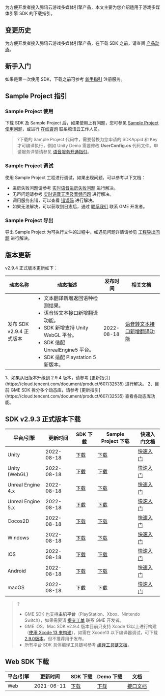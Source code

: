 为方便开发者接入腾讯云游戏多媒体引擎产品，本文主要为您介绍适用于游戏多媒体引擎 SDK 的下载指引。

## 变更历史

为方便开发者接入腾讯云游戏多媒体引擎产品，在下载 SDK 之前，请查阅 [产品动态](https://cloud.tencent.com/document/product/607/41876)。

## 新手入门

如果是第一次使用 SDK，下载之前可参考 [新手指引](https://cloud.tencent.com/document/product/607/51583) 注册服务。

## Sample Project 指引

### Sample Project 使用

下载 SDK 及 Sample Project 后，如果使用上有问题，您可参见 [Sample Project使用问题](https://cloud.tencent.com/document/product/607/51456)，或进行 [在线咨询](https://cloud.tencent.com/online-service?from=connect-us) 联系腾讯云工作人员。

> ?下载的 Sample Project 代码中，需要替换为您申请的 SDKAppid 和 Key 才可编译执行，例如 Unity Demo 需要修改 **UserConfig.cs** 代码文件。申请服务详情请参见 [语音服务开通指引](https://cloud.tencent.com/document/product/607/10782)。

### Sample Project 调试

使用 Sample Project 工程进行调试，如果出现问题，可以参考以下文档：

- 进房失败问题请参考 [实时语音进房失败问题](https://cloud.tencent.com/document/product/607/51462) 进行解决。
- 无声问题请参考 [实时语音无声及音频问题](https://cloud.tencent.com/document/product/607/51463) 进行解决。
- 调用服务出错，可以查看 [错误码](https://cloud.tencent.com/document/product/607/15173) 进行解决。
- 如果无法解决，可以获取到日志后，通过 [联系我们](https://cloud.tencent.com/document/product/607/48708) 联系 GME 开发者。



### Sample Project 导出

导出 Sample Project 为可执行文件的过程中，如遇见问题详情请参见 [工程导出问题](https://cloud.tencent.com/document/product/607/51457) 进行解决。

## 版本更新

v2.9.4 正式版本更新如下：

<table >
<thead>
<tr>
<th width="18%">动态名称</th>
<th width="44%">动态描述</th>
 <th width="14%">发布时间</th>  
<th width="24%">相关文档</th>
</tr>
</thead>
<tbody><tr>
<td>发布 SDK v2.9.4 正式版本</td>
<td ><ul style="margin:0;">
<li >文本翻译新增返回语种检测结果。</li>
<li >语音转文本接口新增翻译功能。</li>
<li >SDK 新增支持 Unity WebGL 平台。</li>
<li >SDK 适配 UnrealEngine5 平台。</li>
<li >SDK 适配 Playstation 5 新版本。</li>
</ul ></td>
<td>2022-08-18</td> 
<td><a href="https://cloud.tencent.com/document/product/607/58018#.E6.B5.81.E5.BC.8F.E8.AF.AD.E9.9F.B3.E8.AF.86.E5.88.AB">语音转文本接口新增翻译功能</a></td>
</tr>
</tbody></table>



<dx-alert infotype="notice" title="更新注意">
1、如果从旧版本升级到 2.9.4 版本，请参考 [更新指引](https://cloud.tencent.com/document/product/607/32535) 进行解决。
2、目前 GME SDK 拆分多个动态库，请参考 [更新指引](https://cloud.tencent.com/document/product/607/32535) 查看各动态库功能。
</dx-alert>



## SDK v2.9.3 正式版本下载

| 平台/引擎         | 更新时间   | SDK 下载                                                     | Sample Project 下载                                          | 快速入门文档                                                 |
| ----------------- | ---------- | ------------------------------------------------------------ | ------------------------------------------------------------ | ------------------------------------------------------------ |
| Unity             | 2022-08-18 | [下载](https://dldir1v6.qq.com/hudongzhibo/QCloud_TGP/GME/GME2.9.4/Other/GME_Unity_Audio_WithPlugins_SDK_2.9.4.5d0f77da.zip) | [下载](https://dldir1v6.qq.com/hudongzhibo/QCloud_TGP/GME/GME2.9.4/Other/GME_Unity_Audio_Demo_2.9.4.4ed5b415.zip) | [快速入门](https://cloud.tencent.com/document/product/607/18248) |
| Unity (WebGL)     | 2022-08-18 | [下载](https://dldir1v6.qq.com/hudongzhibo/QCloud_TGP/GME/GME2.9.4/Other/GME_Unity_Audio_SDK_2.9.4.4ed5b415.zip) | [下载](https://dldir1v6.qq.com/hudongzhibo/QCloud_TGP/GME/GME2.9.4/Other/GME_Unity_Audio_Demo_2.9.4.4ed5b415.zip) | [快速入门](https://cloud.tencent.com/document/product/607/18248) |
| Unreal Engine 4.x | 2022-08-18 | [下载](https://dldir1v6.qq.com/hudongzhibo/QCloud_TGP/GME/GME2.9.4/Other/GME_Unreal422_Audio_WithPlugins_SDK_2.9.4.5d0f77da.zip) | [下载](https://dldir1v6.qq.com/hudongzhibo/QCloud_TGP/GME/GME2.9.4/Other/GME_Unreal422_Audio_Demo_2.9.4.5d0f77da.zip) | [快速入门](https://cloud.tencent.com/document/product/607/18267) |
| Unreal Engine 5.x | 2022-08-18 | [下载](https://dldir1v6.qq.com/hudongzhibo/QCloud_TGP/GME/GME_Unreal5_Audio_WithPlugins_SDK_2.9.4.4ed5b415.zip) | [下载](https://dldir1v6.qq.com/hudongzhibo/QCloud_TGP/GME/GME_Unreal5_Audio_Demo_2.9.4.4ed5b415.zip) | [快速入门](https://cloud.tencent.com/document/product/607/18267) |
| Cocos2D           | 2022-08-18 | [下载](https://dldir1v6.qq.com/hudongzhibo/QCloud_TGP/GME/GME2.9.4/Other/GME_Cocos_Audio_SDK_2.9.4.5d0f77da.zip) | [下载](https://dldir1v6.qq.com/hudongzhibo/QCloud_TGP/GME/GME2.9.4/Other/GME_Cocos_Audio_Demo_2.9.4.5d0f77da.zip) | [快速入门](https://cloud.tencent.com/document/product/607/18292) |
| Windows           | 2022-08-18 | [下载](https://dldir1v6.qq.com/hudongzhibo/QCloud_TGP/GME/GME2.9.4/Windows/GME_Windows_audio_sdk_2.9.4.6a1a3105.zip) | [下载](https://dldir1v6.qq.com/hudongzhibo/QCloud_TGP/GME/GME2.9.4/Windows/GME_Windows_audio_example_project_2.9.4.6a1a3105.zip) | [快速入门](https://cloud.tencent.com/document/product/607/56374) |
| iOS               | 2022-08-18 | [下载](https://dldir1v6.qq.com/hudongzhibo/QCloud_TGP/GME/GME2.9.4/iOS/GME_ios_audio_sdk_2.9.4.6a1a3105.zip) | [下载](https://dldir1v6.qq.com/hudongzhibo/QCloud_TGP/GME/GME2.9.4/iOS/GME_ios_audio_example_2.9.4.6a1a3105.zip) | [快速入门](https://cloud.tencent.com/document/product/607/56374) |
| Android           | 2022-08-18 | [下载](https://dldir1v6.qq.com/hudongzhibo/QCloud_TGP/GME/GME2.9.4/Android/GME_android_audio_sdk_2.9.4.6a1a3105.zip) | [下载](https://dldir1v6.qq.com/hudongzhibo/QCloud_TGP/GME/GME2.9.4/Android/GME_android_audio_example_2.9.4.6a1a3105.zip) | [快速入门](https://cloud.tencent.com/document/product/607/56374) |
| macOS             | 2022-08-18 | [下载](https://dldir1v6.qq.com/hudongzhibo/QCloud_TGP/GME/GME2.9.4/Mac/GME_mac_audio_sdk_2.9.4.6a1a3105.zip) | [下载](https://dldir1v6.qq.com/hudongzhibo/QCloud_TGP/GME/GME2.9.4/Mac/GME_mac_audio_demo_2.9.4.6a1a3105.zip) | [快速入门](https://cloud.tencent.com/document/product/607/56374) |



> ?
>
> - GME SDK 也支持**主机平台**（PlayStation、Xbox、Nintendo Switch），如果需要请 [提交工单](https://console.cloud.tencent.com/workorder/category) 联系 GME 开发者。
> - GME iOS、Mac SDK v2.9.4 版本目前只支持 Xcode 13以上进行构建（[使用 Xcode 13 来构建](https://developer.apple.com/ios/submit/)），如需在 Xcode13 以下编译器调试，可下载 [2.9.0版本](https://dldir1v6.qq.com/hudongzhibo/QCloud_TGP/GME/GME2.9.0/iOS/GME_ios_audio_sdk_2.9.0.756c12ea.zip)，但不推荐用于发布。
> - 所有平台 SDK 具体编译工具链可参考 [编译工具链文档](https://cloud.tencent.com/document/product/607/71331)。

## Web SDK 下载

| 平台/引擎 | 更新时间   | SDK 下载                                                     | Demo 下载                                                    | 文档                                                         |
| --------- | ---------- | ------------------------------------------------------------ | ------------------------------------------------------------ | ------------------------------------------------------------ |
| Web       | 2021-06-11 | [下载](https://dldir1.qq.com/hudongzhibo/QCloud_TGP/GME/GME2.8.1/H5/GME_Web_SDK_2.8.1.47.zip) | [下载](https://dldir1.qq.com/hudongzhibo/QCloud_TGP/GME/GME2.8.1/H5/GME_Web_Demo_2.8.1.47.zip) | [接口文档](https://cloud.tencent.com/document/product/607/32157) |
